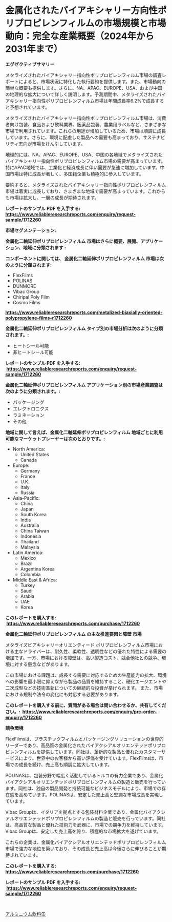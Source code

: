 <p><h1>金属化されたバイアキシャリー方向性ポリプロピレンフィルムの市場規模と市場動向：完全な産業概要（2024年から2031年まで）</h1></p><p><strong>エグゼクティブサマリー</strong></p>
<p><p>メタライズされたバイアキシャリー指向性ポリプロピレンフィルム市場の調査レポートによると、市場状況に特化した執行要約を提供します。また、市場動向の簡単な概要も提供します。さらに、NA、APAC、EUROPE、USA、および中国の地理的な拡大について詳しく説明します。予測期間中、メタライズされたバイアキシャリー指向性ポリプロピレンフィルム市場は年間成長率6.2%で成長すると予想されています。</p><p>メタライズされたバイアキシャリー指向性ポリプロピレンフィルム市場は、消費者向け包装、食品および飲料業界、医薬品包装、農業用ラベルなど、さまざまな市場で利用されています。これらの用途が増加しているため、市場は順調に成長しています。さらに、環境に配慮した製品への需要も高まっており、サステナビリティ志向が市場をけん引しています。</p><p>地理的には、NA、APAC、EUROPE、USA、中国の各地域でメタライズされたバイアキシャリー指向性ポリプロピレンフィルム市場の需要が高まっています。特にAPAC地域では、工業化と経済成長に伴い需要が急速に増加しています。中国市場は特に成長が著しく、多国籍企業も積極的に参入しています。</p><p>要約すると、メタライズされたバイアキシャリー指向性ポリプロピレンフィルム市場は着実に成長しており、さまざまな地域で需要が高まっています。これからも市場は拡大し、一層の成長が期待されます。</p></p>
<p><strong>レポートのサンプル PDF を入手する: <a href="https://www.reliableresearchreports.com/enquiry/request-sample/1712260">https://www.reliableresearchreports.com/enquiry/request-sample/1712260</a></strong></p>
<p><strong>市場セグメンテーション:</strong></p>
<p><strong> 金属化二軸延伸ポリプロピレンフィルム 市場はさらに概要、展開、アプリケーション、地域に分類されます :</strong></p>
<p><strong>コンポーネントに関しては、 金属化二軸延伸ポリプロピレンフィルム 市場は次のように分類されます: &nbsp;</strong></p>
<p><ul><li>FlexFilms</li><li>POLINAS</li><li>DUNMORE</li><li>Vibac Group</li><li>Chiripal Poly Film</li><li>Cosmo Films</li></ul></p>
<p><strong><a href="https://www.reliableresearchreports.com/metalized-biaxially-oriented-polypropylene-films-r1712260">https://www.reliableresearchreports.com/metalized-biaxially-oriented-polypropylene-films-r1712260</a></strong></p>
<p><strong> 金属化二軸延伸ポリプロピレンフィルム タイプ別の市場分析は次のように分類されます。:</strong></p>
<p><ul><li>ヒートシール可能</li><li>非ヒートシール可能</li></ul></p>
<p><strong>レポートのサンプル PDF を入手する: &nbsp;<a href="https://www.reliableresearchreports.com/enquiry/request-sample/1712260">https://www.reliableresearchreports.com/enquiry/request-sample/1712260</a></strong></p>
<p><strong> 金属化二軸延伸ポリプロピレンフィルム アプリケーション別の市場産業調査は次のように分類されます。:</strong></p>
<p><ul><li>パッケージング</li><li>エレクトロニクス</li><li>ラミネーション</li><li>その他</li></ul></p>
<p><strong>地域に関して言えば、金属化二軸延伸ポリプロピレンフィルム 地域ごとに利用可能なマーケットプレーヤーは次のとおりです。:</strong></p>
<p><ul>
    <li>
        North America:
        <ul>
            <li>United States</li>
            <li>Canada</li>
        </ul>
    </li>
    <li>
        Europe:
        <ul>
            <li>Germany</li>
            <li>France</li>
            <li>U.K.</li>
            <li>Italy</li>
            <li>Russia</li>
        </ul>
    </li>
    <li>
        Asia-Pacific:
        <ul>
            <li>China</li>
            <li>Japan</li>
            <li>South Korea</li>
            <li>India</li>
            <li>Australia</li>
            <li>China Taiwan</li>
            <li>Indonesia</li>
            <li>Thailand</li>
            <li>Malaysia</li>
        </ul>
    </li>
    <li>
        Latin America:
        <ul>
            <li>Mexico</li>
            <li>Brazil</li>
            <li>Argentina Korea</li>
            <li>Colombia</li>
        </ul>
    </li>
    <li>
        Middle East & Africa:
        <ul>
            <li>Turkey</li>
            <li>Saudi</li>
            <li>Arabia</li>
            <li>UAE</li>
            <li>Korea</li>
        </ul>
    </li>
    </ul></p>
<p><strong>このレポートを購入する: &nbsp;<a href="https://www.reliableresearchreports.com/purchase/1712260">https://www.reliableresearchreports.com/purchase/1712260</a></strong></p>
<p><strong>金属化二軸延伸ポリプロピレンフィルム の主な推進要因と障壁 市場</strong></p>
<p><p>メタライズビアキシャリーオリエンティード ポリプロピレンフィルム市場における主なドライバーは、耐久性、柔軟性、透明性などの優れた特性による需要の増加です。一方、市場における障壁は、高い製造コスト、競合他社との競争、環境に対する懸念などがあります。</p><p>この市場における課題は、成長する需要に対応するための生産能力の拡大、環境への影響を最小限に抑えながら製品の品質を維持すること、硬化エージエントや二次成型などの技術革新についての継続的な投資が挙げられます。 また、市場における規制や法令の変化にも対応する必要があります。</p></p>
<p><strong>このレポートを購入する前に、質問がある場合は問い合わせるか、共有してください。:&nbsp; <a href="https://www.reliableresearchreports.com/enquiry/pre-order-enquiry/1712260">https://www.reliableresearchreports.com/enquiry/pre-order-enquiry/1712260</a></strong></p>
<p><strong>競争環境</strong></p>
<p><p>FlexFilmsは、プラスチックフィルムとパッケージングソリューションの世界的リーダーであり、高品質の金属化されたバイアクシアルオリエンテッドポリプロピレンフィルムを提供しています。同社は、革新的な製品と優れたカスタマーサービスにより、世界中のお客様から高い評価を受けています。FlexFilmsは、市場での成長を続け、売上高も順調に拡大しています。</p><p>POLINASは、包装分野で幅広く活動しているトルコの有力企業であり、金属化バイアクシアルオリエンテッドポリプロピレンフィルムの製造と販売を行っています。同社は、独自の製品開発と持続可能なビジネスモデルにより、市場での存在感を高めています。POLINASは、安定した売上高と堅調な市場成長を実現しています。</p><p>Vibac Groupは、イタリアを拠点とする包装材料企業であり、金属化バイアクシアルオリエンテッドポリプロピレンフィルムの製造と販売を行っています。同社は、高品質な製品と優れた技術力を武器に、市場での競争力を維持しています。Vibac Groupは、安定した売上高を誇り、積極的な市場拡大を遂げています。</p><p>これらの企業は、金属化バイアクシアルオリエンテッドポリプロピレンフィルム市場で強力な地位を築いており、その成長と売上高は今後さらに伸びることが期待されています。</p></p>
<p><strong>このレポートを購入する: &nbsp; <a href="https://www.reliableresearchreports.com/purchase/1712260">https://www.reliableresearchreports.com/purchase/1712260</a></strong></p>
<p><strong>レポートのサンプル PDF を入手する: &nbsp;<a href="https://www.reliableresearchreports.com/enquiry/request-sample/1712260">https://www.reliableresearchreports.com/enquiry/request-sample/1712260</a></strong><strong></strong></p>
<p>&nbsp;</p>
<p><p><a href="https://github.com/efcvopdgkdx128/Market-Research-Report-List-1/blob/main/506313018894.md">アルミニウム飲料缶</a></p></p>